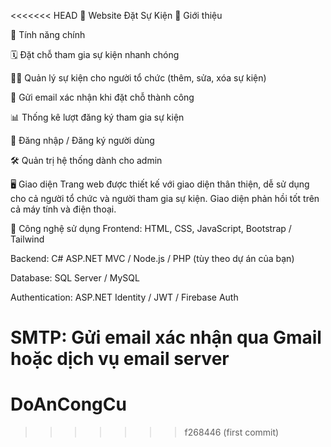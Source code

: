<<<<<<< HEAD
🎉 Website Đặt Sự Kiện
📝 Giới thiệu


🚀 Tính năng chính


🗓 Đặt chỗ tham gia sự kiện nhanh chóng

🧑‍💼 Quản lý sự kiện cho người tổ chức (thêm, sửa, xóa sự kiện)

📩 Gửi email xác nhận khi đặt chỗ thành công

📊 Thống kê lượt đăng ký tham gia sự kiện

🔐 Đăng nhập / Đăng ký người dùng

🛠 Quản trị hệ thống dành cho admin

🖥️ Giao diện
Trang web được thiết kế với giao diện thân thiện, dễ sử dụng cho cả người tổ chức và người tham gia sự kiện. Giao diện phản hồi tốt trên cả máy tính và điện thoại.

🧱 Công nghệ sử dụng
Frontend: HTML, CSS, JavaScript, Bootstrap / Tailwind

Backend: C# ASP.NET MVC / Node.js / PHP (tùy theo dự án của bạn)

Database: SQL Server / MySQL

Authentication: ASP.NET Identity / JWT / Firebase Auth

SMTP: Gửi email xác nhận qua Gmail hoặc dịch vụ email server
=======
# DoAnCongCu
>>>>>>> f268446 (first commit)
